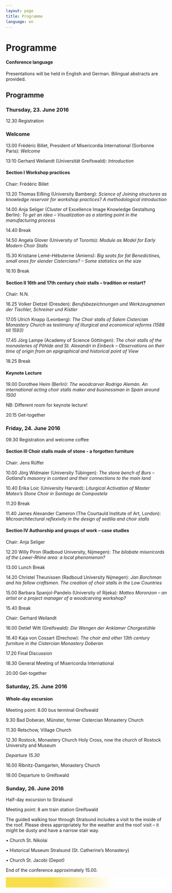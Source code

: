 ```yaml
---
layout: page
title: Programme
language: en
---
```


# Programme

#### Conference language
Presentations will be held in English and German. Bilingual abstracts are provided.

## Programme

### Thursday, 23. June 2016

12.30 Registration

### Welcome

13.00 Frédéric Billet, President of Misericordia International (Sorbonne Paris): *Welcome*

13:10 Gerhard Weilandt (Universität Greifswald): *Introduction*


#### Section I	 Workshop practices

Chair: Frédéric Billet

13.20	Thomas Eißing (University Bamberg): *Science of Joining structures as knowledge reservoir for workshop practices? A methodological introduction*

14.00	Anja Seliger (Cluster of Excellence Image Knowledge Gestaltung Berlin): *To get an idea – Visualization as a starting point in the manufacturing process*

14.40			Break

14.50		Angela Glover (University of Toronto): *Module as Model for Early Modern Choir Stalls*

15.30		Kristiane Lemé-Hébuterne (Amiens): *Big seats for fat Benedictines, small ones for slender Cistercians? – Some statistics on the size*

16.10		Break

#### Section II 	 16th and 17th century choir stalls – tradition or restart?

Chair: N.N.

16.25	Volker Dietzel (Dresden): *Berufsbezeichnungen und Werkzeugnamen der Tischler, Schreiner und Kistler*

17.05		Ulrich Knapp (Leonberg): *The Choir stalls of Salem Cistercian Monastery Church as testimony of liturgical and economical reforms (1588 till 1593)*

17.45	Jörg Lampe (Academy of Science Göttingen): *The choir stalls of the monasteries of Pöhlde and St. Alexandri in Einbeck – Observations on their time of origin from an epigraphical and historical point of View*

18.25		Break

#### Keynote Lecture
19.00 Dorothee Heim (Berlin): *The woodcarver Rodrigo Alemán. An international acting choir stalls maker and businessman in Spain around 1500*

NB: Different room for keynote lecture!

20.15 			Get-together



### Friday, 24. June 2016

09.30 			Registration and welcome coffee

#### Section III 	Choir stalls made of stone - a forgotten furniture

Chair: Jens Rüffer

10.00 		Jörg Widmaier (University Tübingen): *The stone bench of Burs – Gotland’s masonry in context and their connections to the main land*

10.40		Erika Loic (University Harvard): *Liturgical Activation of Master Mateo’s Stone Choir in Santiago de Compostela*

11.20			Break

11.40 	James Alexander Cameron (The Courtauld Institute of Art, London): *Microarchitectural reflexivity in the design of sedilia and choir stalls*


#### Section IV 	Authorship and groups of work – case studies

Chair: Anja Seliger

12.20	Willy Piron (Radboud University, Nijmegen): *The bilobate misericords of the Lower-Rhine area: a local phenomenon?*

13.00	 		Lunch Break

14.20		Christel Theunissen (Radboud University Nijmegen): *Jan Borchman and his fellow craftsmen. The creation of choir stalls in the Low Countries*

15.00		Barbara Spanjol-Pandelo (University of Rijeka): *Matteo Moronzon – an artist or a project manager of a woodcarving workshop?*

15.40			Break

Chair: Gerhard Weilandt

16.00	Detlef Witt (Greifswald): *Die Wangen der Anklamer Chorgestühle*

16.40	Kaja von Cossart (Drechow): *The choir and other 13th century furniture in the Cistercian Monastery Doberan*

17.20	Final Discussion

18.30 			General Meeting of Misericordia International

20.00 			Get-together


### Saturday, 25. June 2016

#### Whole-day excursion
Meeting point:	8.00 bus terminal Greifswald

9.30	Bad Doberan, Münster, former Cistercian Monastery Church

11.30	Retschow, Village Church

12.30	Rostock, Monastery Church Holy Cross, now the church of Rostock University and Museum

*Departure 15.30*

16.00 	Ribnitz-Damgarten, Monastery Church

18.00 Departure to Greifswald


### Sunday, 26. June 2016

Half-day excursion to Stralsund

Meeting point:	8 am train station Greifswald

The guided walking tour through Stralsund includes a visit to the inside of the roof. Please dress appropriately for the weather and the roof visit – it might be dusty and have a narrow stair way.

•	Church St. Nikolai

•	Historical Museum Stralsund (St. Catherine’s Monastery)

•	Church St. Jacobi (Depot)

End of the conference approximately 15.00.





![Separator](../images/separator.png)
